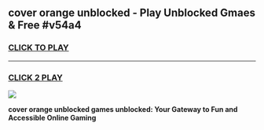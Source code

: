 
## cover orange unblocked - Play Unblocked Gmaes & Free #v54a4
<h3>
<a href="https://news.freeplayer.one?title=cover_orange_unblocked&ref=24F">CLICK TO PLAY</a></h3>
<hr>

<h3>
<a href="https://news.freeplayer.one?title=cover_orange_unblocked&ref=24F">CLICK 2 PLAY</a>
  
</h3>

<a href="https://news.freeplayer.one?title=cover_orange_unblocked&ref=24F/"><img src="https://clearcache.store/games.png"></a>


**cover orange unblocked games unblocked: Your Gateway to Fun and Accessible Online Gaming**
